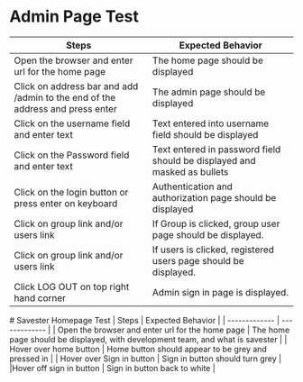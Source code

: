 # Admin Page Test
| Steps  | Expected Behavior |
| ------------- | ------------- |
| Open the browser and enter url for the home page | The home page should be displayed |
| Click on address bar and add /admin to the end of the address and press enter | The admin page should be displayed |
| Click on the username field and enter text | Text entered into username field should be displayed |
|Click on the Password field and enter text | Text entered in password field should be displayed and masked as bullets |
| Click on the login button or press enter on keyboard | Authentication and authorization page should be displayed |
| Click on group link and/or users link | If Group is clicked, group user page should be displayed. |
| Click on group link and/or users link | If users is clicked, registered users page should be displayed. | 
| Click LOG OUT on top right hand corner | Admin sign in page is displayed. |                                          
</pre>
# Savester Homepage Test
| Steps  | Expected Behavior |
| ------------- | ------------- |
| Open the browser and enter url for the home page | The home page should be displayed, with development team, and what is savester |
| Hover over home button | Home button should appear to be grey and pressed in |
| Hover over Sign in button | Sign in button should turn grey |
|Hover off sign in button | Sign in button back to white |                                      
</pre>
